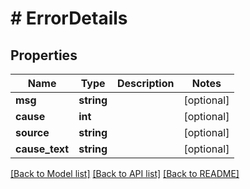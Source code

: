 # # ErrorDetails

## Properties

Name | Type | Description | Notes
------------ | ------------- | ------------- | -------------
**msg** | **string** |  | [optional]
**cause** | **int** |  | [optional]
**source** | **string** |  | [optional]
**cause_text** | **string** |  | [optional]

[[Back to Model list]](../../README.md#models) [[Back to API list]](../../README.md#endpoints) [[Back to README]](../../README.md)
